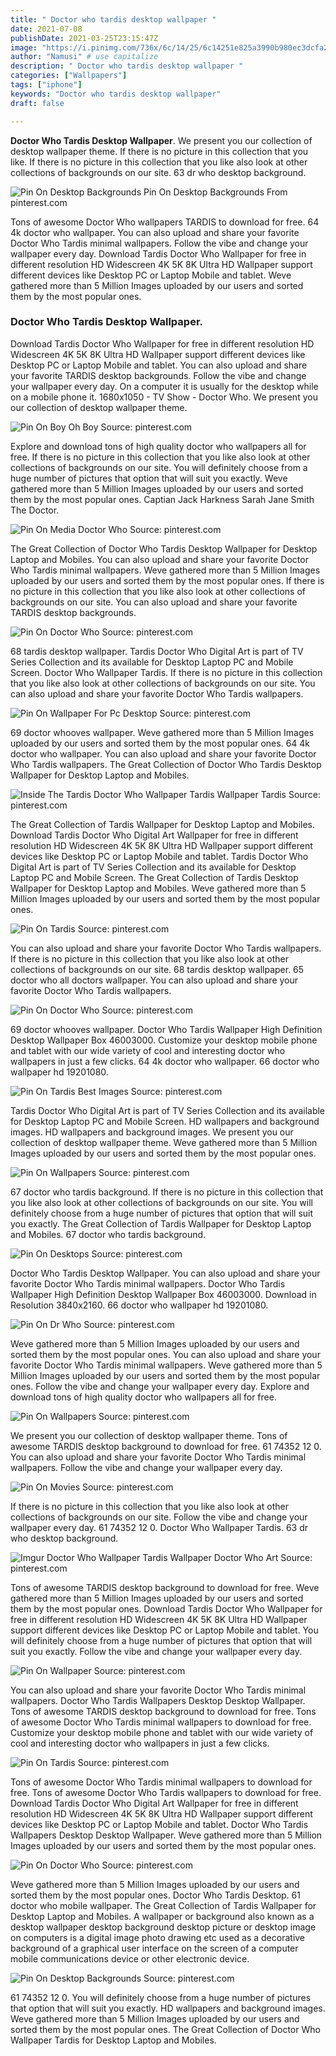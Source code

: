 ```yaml
---
title: " Doctor who tardis desktop wallpaper "
date: 2021-07-08
publishDate: 2021-03-25T23:15:47Z
image: "https://i.pinimg.com/736x/6c/14/25/6c14251e825a3990b980ec3dcfa29cb4.jpg"
author: "Namusi" # use capitalize
description: " Doctor who tardis desktop wallpaper "
categories: ["Wallpapers"]
tags: ["iphone"]
keywords: "Doctor who tardis desktop wallpaper"
draft: false

---
```



**Doctor Who Tardis Desktop Wallpaper**. We present you our collection of desktop wallpaper theme. If there is no picture in this collection that you like. If there is no picture in this collection that you like also look at other collections of backgrounds on our site. 63 dr who desktop background.

![Pin On Desktop Backgrounds](https://i.pinimg.com/736x/6c/14/25/6c14251e825a3990b980ec3dcfa29cb4.jpg "Pin On Desktop Backgrounds")
Pin On Desktop Backgrounds From pinterest.com


Tons of awesome Doctor Who wallpapers TARDIS to download for free. 64 4k doctor who wallpaper. You can also upload and share your favorite Doctor Who Tardis minimal wallpapers. Follow the vibe and change your wallpaper every day. Download Tardis Doctor Who Wallpaper for free in different resolution HD Widescreen 4K 5K 8K Ultra HD Wallpaper support different devices like Desktop PC or Laptop Mobile and tablet. Weve gathered more than 5 Million Images uploaded by our users and sorted them by the most popular ones.

### Doctor Who Tardis Desktop Wallpaper.

Download Tardis Doctor Who Wallpaper for free in different resolution HD Widescreen 4K 5K 8K Ultra HD Wallpaper support different devices like Desktop PC or Laptop Mobile and tablet. You can also upload and share your favorite TARDIS desktop backgrounds. Follow the vibe and change your wallpaper every day. On a computer it is usually for the desktop while on a mobile phone it. 1680x1050 - TV Show - Doctor Who. We present you our collection of desktop wallpaper theme.


![Pin On Boy Oh Boy](https://i.pinimg.com/originals/4e/3f/ba/4e3fba664da509a2547ae5e65250102a.jpg "Pin On Boy Oh Boy")
Source: pinterest.com

Explore and download tons of high quality doctor who wallpapers all for free. If there is no picture in this collection that you like also look at other collections of backgrounds on our site. You will definitely choose from a huge number of pictures that option that will suit you exactly. Weve gathered more than 5 Million Images uploaded by our users and sorted them by the most popular ones. Captian Jack Harkness Sarah Jane Smith The Doctor.

![Pin On Media Doctor Who](https://i.pinimg.com/originals/ee/fb/f3/eefbf31c99207de10af635fffcbe6894.jpg "Pin On Media Doctor Who")
Source: pinterest.com

The Great Collection of Doctor Who Tardis Desktop Wallpaper for Desktop Laptop and Mobiles. You can also upload and share your favorite Doctor Who Tardis minimal wallpapers. Weve gathered more than 5 Million Images uploaded by our users and sorted them by the most popular ones. If there is no picture in this collection that you like also look at other collections of backgrounds on our site. You can also upload and share your favorite TARDIS desktop backgrounds.

![Pin On Doctor Who](https://i.pinimg.com/originals/3d/4e/d6/3d4ed67ed63a15ba39ef23e0e95da90f.jpg "Pin On Doctor Who")
Source: pinterest.com

68 tardis desktop wallpaper. Tardis Doctor Who Digital Art is part of TV Series Collection and its available for Desktop Laptop PC and Mobile Screen. Doctor Who Wallpaper Tardis. If there is no picture in this collection that you like also look at other collections of backgrounds on our site. You can also upload and share your favorite Doctor Who Tardis wallpapers.

![Pin On Wallpaper For Pc Desktop](https://i.pinimg.com/originals/ec/bf/f6/ecbff65eb323db5b6cd23b6b09aae37c.jpg "Pin On Wallpaper For Pc Desktop")
Source: pinterest.com

69 doctor whooves wallpaper. Weve gathered more than 5 Million Images uploaded by our users and sorted them by the most popular ones. 64 4k doctor who wallpaper. You can also upload and share your favorite Doctor Who Tardis wallpapers. The Great Collection of Doctor Who Tardis Desktop Wallpaper for Desktop Laptop and Mobiles.

![Inside The Tardis Doctor Who Wallpaper Tardis Wallpaper Tardis](https://i.pinimg.com/originals/f7/ee/bb/f7eebb4c18f2086b5daf868739db21f1.jpg "Inside The Tardis Doctor Who Wallpaper Tardis Wallpaper Tardis")
Source: pinterest.com

The Great Collection of Tardis Wallpaper for Desktop Laptop and Mobiles. Download Tardis Doctor Who Digital Art Wallpaper for free in different resolution HD Widescreen 4K 5K 8K Ultra HD Wallpaper support different devices like Desktop PC or Laptop Mobile and tablet. Tardis Doctor Who Digital Art is part of TV Series Collection and its available for Desktop Laptop PC and Mobile Screen. The Great Collection of Tardis Desktop Wallpaper for Desktop Laptop and Mobiles. Weve gathered more than 5 Million Images uploaded by our users and sorted them by the most popular ones.

![Pin On Tardis](https://i.pinimg.com/originals/fa/03/b1/fa03b14b9559b8e60e9731d3824900f7.jpg "Pin On Tardis")
Source: pinterest.com

You can also upload and share your favorite Doctor Who Tardis wallpapers. If there is no picture in this collection that you like also look at other collections of backgrounds on our site. 68 tardis desktop wallpaper. 65 doctor who all doctors wallpaper. You can also upload and share your favorite Doctor Who Tardis wallpapers.

![Pin On Doctor Who](https://i.pinimg.com/originals/ec/9b/b3/ec9bb3a653c080489feff0d348e7392d.jpg "Pin On Doctor Who")
Source: pinterest.com

69 doctor whooves wallpaper. Doctor Who Tardis Wallpaper High Definition Desktop Wallpaper Box 46003000. Customize your desktop mobile phone and tablet with our wide variety of cool and interesting doctor who wallpapers in just a few clicks. 64 4k doctor who wallpaper. 66 doctor who wallpaper hd 19201080.

![Pin On Tardis Best Images](https://i.pinimg.com/originals/b6/24/07/b624074bac9dfe2a8df1d2e19b07d20c.jpg "Pin On Tardis Best Images")
Source: pinterest.com

Tardis Doctor Who Digital Art is part of TV Series Collection and its available for Desktop Laptop PC and Mobile Screen. HD wallpapers and background images. HD wallpapers and background images. We present you our collection of desktop wallpaper theme. Weve gathered more than 5 Million Images uploaded by our users and sorted them by the most popular ones.

![Pin On Wallpapers](https://i.pinimg.com/originals/d2/90/44/d29044aaafdc2a54e0e1a9d6ca785952.png "Pin On Wallpapers")
Source: pinterest.com

67 doctor who tardis background. If there is no picture in this collection that you like also look at other collections of backgrounds on our site. You will definitely choose from a huge number of pictures that option that will suit you exactly. The Great Collection of Tardis Wallpaper for Desktop Laptop and Mobiles. 67 doctor who tardis background.

![Pin On Desktops](https://i.pinimg.com/originals/85/13/cd/8513cdd0ed799ff31d92ccb7cc17f8d6.jpg "Pin On Desktops")
Source: pinterest.com

Doctor Who Tardis Desktop Wallpaper. You can also upload and share your favorite Doctor Who Tardis minimal wallpapers. Doctor Who Tardis Wallpaper High Definition Desktop Wallpaper Box 46003000. Download in Resolution 3840x2160. 66 doctor who wallpaper hd 19201080.

![Pin On Dr Who](https://i.pinimg.com/originals/db/b1/43/dbb1436c12a785ed9227c054c26eea1d.jpg "Pin On Dr Who")
Source: pinterest.com

Weve gathered more than 5 Million Images uploaded by our users and sorted them by the most popular ones. You can also upload and share your favorite Doctor Who Tardis minimal wallpapers. Weve gathered more than 5 Million Images uploaded by our users and sorted them by the most popular ones. Follow the vibe and change your wallpaper every day. Explore and download tons of high quality doctor who wallpapers all for free.

![Pin On Wallpapers](https://i.pinimg.com/originals/fa/f4/1a/faf41a4c56638c441727cd80b31074a6.jpg "Pin On Wallpapers")
Source: pinterest.com

We present you our collection of desktop wallpaper theme. Tons of awesome TARDIS desktop background to download for free. 61 74352 12 0. You can also upload and share your favorite Doctor Who Tardis minimal wallpapers. Follow the vibe and change your wallpaper every day.

![Pin On Movies](https://i.pinimg.com/originals/ae/c3/44/aec3447cdbf022338ac836f6ada7cab0.jpg "Pin On Movies")
Source: pinterest.com

If there is no picture in this collection that you like also look at other collections of backgrounds on our site. Follow the vibe and change your wallpaper every day. 61 74352 12 0. Doctor Who Wallpaper Tardis. 63 dr who desktop background.

![Imgur Doctor Who Wallpaper Tardis Wallpaper Doctor Who Art](https://i.pinimg.com/originals/0f/a6/0a/0fa60a4a9ce40bfce5159fd321d2f40e.jpg "Imgur Doctor Who Wallpaper Tardis Wallpaper Doctor Who Art")
Source: pinterest.com

Tons of awesome TARDIS desktop background to download for free. Weve gathered more than 5 Million Images uploaded by our users and sorted them by the most popular ones. Download Tardis Doctor Who Wallpaper for free in different resolution HD Widescreen 4K 5K 8K Ultra HD Wallpaper support different devices like Desktop PC or Laptop Mobile and tablet. You will definitely choose from a huge number of pictures that option that will suit you exactly. Follow the vibe and change your wallpaper every day.

![Pin On Wallpaper](https://i.pinimg.com/originals/1a/61/4d/1a614deeb57a9b0582822f92ad0da491.jpg "Pin On Wallpaper")
Source: pinterest.com

You can also upload and share your favorite Doctor Who Tardis minimal wallpapers. Doctor Who Tardis Wallpapers Desktop Desktop Wallpaper. Tons of awesome TARDIS desktop background to download for free. Tons of awesome Doctor Who Tardis minimal wallpapers to download for free. Customize your desktop mobile phone and tablet with our wide variety of cool and interesting doctor who wallpapers in just a few clicks.

![Pin On Tardis](https://i.pinimg.com/originals/d9/0a/5e/d90a5e0cb39885814b4f0ce8b349977a.jpg "Pin On Tardis")
Source: pinterest.com

Tons of awesome Doctor Who Tardis minimal wallpapers to download for free. Tons of awesome Doctor Who Tardis wallpapers to download for free. Download Tardis Doctor Who Digital Art Wallpaper for free in different resolution HD Widescreen 4K 5K 8K Ultra HD Wallpaper support different devices like Desktop PC or Laptop Mobile and tablet. Doctor Who Tardis Wallpapers Desktop Desktop Wallpaper. Weve gathered more than 5 Million Images uploaded by our users and sorted them by the most popular ones.

![Pin On Doctor Who](https://i.pinimg.com/originals/51/02/6c/51026cbc46d4eaea3a2d6eccdaeae6bd.png "Pin On Doctor Who")
Source: pinterest.com

Weve gathered more than 5 Million Images uploaded by our users and sorted them by the most popular ones. Doctor Who Tardis Desktop. 61 doctor who mobile wallpaper. The Great Collection of Tardis Wallpaper for Desktop Laptop and Mobiles. A wallpaper or background also known as a desktop wallpaper desktop background desktop picture or desktop image on computers is a digital image photo drawing etc used as a decorative background of a graphical user interface on the screen of a computer mobile communications device or other electronic device.

![Pin On Desktop Backgrounds](https://i.pinimg.com/736x/6c/14/25/6c14251e825a3990b980ec3dcfa29cb4.jpg "Pin On Desktop Backgrounds")
Source: pinterest.com

61 74352 12 0. You will definitely choose from a huge number of pictures that option that will suit you exactly. HD wallpapers and background images. Weve gathered more than 5 Million Images uploaded by our users and sorted them by the most popular ones. The Great Collection of Doctor Who Wallpaper Tardis for Desktop Laptop and Mobiles.

